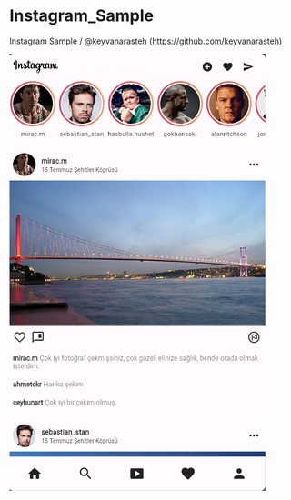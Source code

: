 # Instagram_Sample
Instagram Sample / @keyvanarasteh (https://github.com/keyvanarasteh)

![Banner Resmi](https://github.com/mmirackiran/Instagram_Sample/blob/main/instagram_sample/instagram_sample/assets/images/instagram_banner.png)
